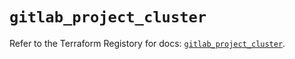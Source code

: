 # `gitlab_project_cluster`

Refer to the Terraform Registory for docs: [`gitlab_project_cluster`](https://registry.terraform.io/providers/gitlabhq/gitlab/16.5.0/docs/resources/project_cluster).
